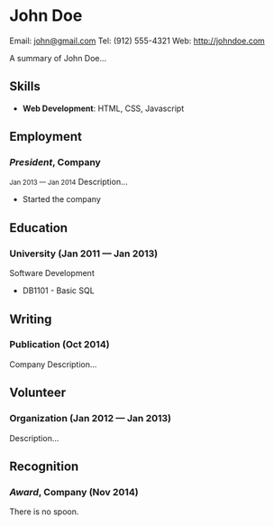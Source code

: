 # John Doe

Email: john@gmail.com
Tel: (912) 555-4321
Web: http://johndoe.com

A summary of John Doe...


## Skills

- **Web Development**: HTML, CSS, Javascript



## Employment

### *President*, Company
<small>Jan 2013 — Jan 2014</small>
Description...

- Started the company



## Education

### University (Jan 2011 — Jan 2013)
Software Development

- DB1101 - Basic SQL



## Writing

### Publication (Oct 2014)
Company
Description...



## Volunteer

### Organization (Jan 2012 — Jan 2013)
Description...



## Recognition

### *Award*, Company (Nov 2014)
There is no spoon.

